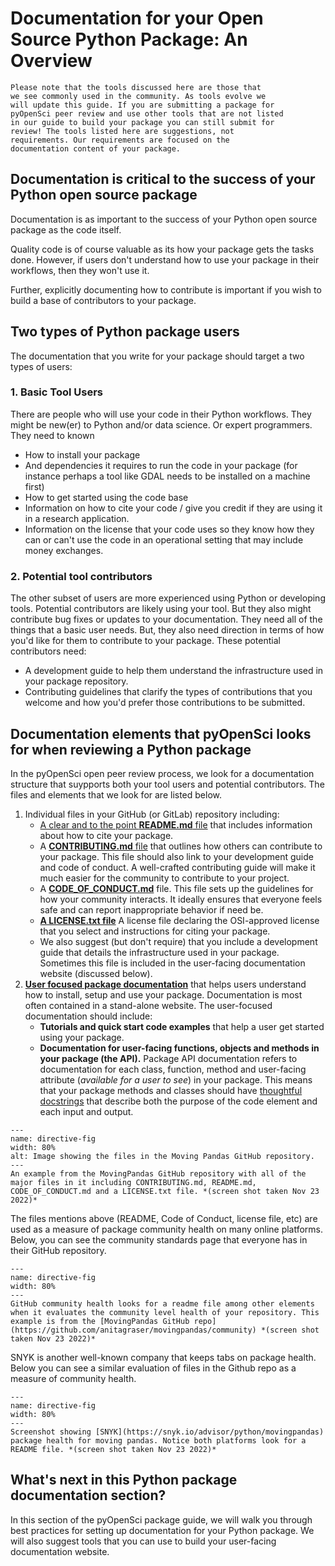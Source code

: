 # Documentation for your Open Source Python Package: An Overview

```{important} 
Please note that the tools discussed here are those that 
we see commonly used in the community. As tools evolve we 
will update this guide. If you are submitting a package for 
pyOpenSci peer review and use other tools that are not listed 
in our guide to build your package you can still submit for 
review! The tools listed here are suggestions, not 
requirements. Our requirements are focused on the 
documentation content of your package.  
```

<!-- ```{toctree}
:hidden:

Best Practices for Docs <package-documentation-best-practices>
Tools to Build Your Docs <python-package-documentation-tools>
Host & Help People Find Your Docs <website-hosting-optimizing-your-docs>
The README File <readme-file-best-practices.md>
Contributing & License files <contributing-license-coc>
``` -->
<!-- 
```{important}
## Quick Takeaways: Documentation must haves

Your package should at a minimum have:
* README.MD file
* CONTRIBUTING.md file
* CODE_OF_CONDUCT.md 
* LICENSE.txt 
* User-facing documentation website with tutorials 
* API documentation (often found in the user facing documentation website)

The pages in this section of our guide provide you with more 
detail about creating each of the above elements. We also suggest 
tools that will help you build your documentation. 
``` -->

## Documentation is critical to the success of your Python open source package 

Documentation is as important to the success of your Python open source package 
as the code itself. 

Quality code is of course valuable as its how your package gets the tasks done. However, if users don't understand 
how to use your package in their workflows, then they won't use it. 

Further, explicitly documenting how to contribute is important if you wish 
to build a base of contributors to your package. 

## Two types of Python package users 

The documentation that you write for your 
package should target a two types of users:

### 1. Basic Tool Users 

There are people who will use your code in their Python workflows. They might be new(er) to Python and/or data science. Or expert programmers. They need to known
 * How to install your package
 * And dependencies it requires to run the code in your package (for instance perhaps a tool like GDAL needs to be installed on a machine first)
 * How to get started using the code base
 * Information on how to cite your code / give you credit if they are using it in a research application.
 * Information on the license that your code uses so they know how they can or can't use the code in an operational setting that may include money exchanges.

### 2. Potential tool contributors 

The other subset of users are more experienced using Python or developing tools. Potential contributors are likely using your tool. But they also might contribute bug fixes or updates to your documentation. They need all of the things that a basic user needs. But, they also need direction in terms of how you'd like for them to contribute to your package. These potential contributors need:

* A development guide to help them understand the infrastructure used in your package repository.
* Contributing guidelines that clarify the types of contributions that you welcome and how you'd prefer those contributions to be submitted.


## Documentation elements that pyOpenSci looks for when reviewing a Python package

In the pyOpenSci open peer review process, we look for 
a documentation structure that suypports both your tool users and potential contributors. The files and elements that we 
look for are listed below.

1. Individual files in your GitHub (or GitLab) repository including:
    * [A clear and to the point **README.md** file](readme-file-best-practices) that includes information about how to cite your package.
    * A [**CONTRIBUTING.md** file](contributing-license-coc) that outlines how others can contribute to your package. This file should also link to your development guide and code of conduct. A well-crafted contributing guide will make it much easier for the community to contribute to your project.
    * A [**CODE_OF_CONDUCT.md**](contributing-license-coc.html#the-code-of-conduct-md-file) file. This file sets up the guidelines for how your community interacts. It ideally ensures that everyone feels safe and can report inappropriate behavior if need be.   <!--<not sure why header targets aren't working here with sphinx they work online> -->
    * [**A LICENSE.txt file**](contributing-license-coc.html#your-repository-should-have-a-license-md-file) A license file declaring the OSI-approved license that you select and instructions for citing your package.
    * We also suggest (but don't require) that you include a development guide that details the infrastructure used in your package. Sometimes this file is included in the user-facing documentation website (discussed below).  
1. [**User focused package documentation**](package-documentation-best-practices) that helps users understand how to install, setup and use your package. Documentation is most often contained in a stand-alone website. The user-focused documentation should include:
    * **Tutorials and quick start code examples** that help a user get started using your package. 
    * **Documentation for user-facing functions, objects and methods in your package (the API).** Package API documentation refers to documentation for each class, function, method and user-facing attribute (*available for a user to see*) in your package. This means that your package methods and classes should have [thoughtful docstrings](https://pandas.pydata.org/docs/development/contributing_docstring.html) that describe both the purpose of the code element and each input and output.


```{figure} ../images/moving-pandas-python-package-github-main-repo.png
---
name: directive-fig
width: 80%
alt: Image showing the files in the Moving Pandas GitHub repository. 
---
An example from the MovingPandas GitHub repository with all of the major files in it including CONTRIBUTING.md, README.md, CODE_OF_CONDUCT.md and a LICENSE.txt file. *(screen shot taken Nov 23 2022)*
```

The files mentions above (README, Code of Conduct, license 
file, etc) are used as a measure of package community health 
on many online platforms. Below, you can see the community 
standards page that everyone has in their GitHub repository. 

```{figure} ../images/moving-pandas-python-package-github-community-standards.png
---
name: directive-fig
width: 80%
---
GitHub community health looks for a readme file among other elements when it evaluates the community level health of your repository. This example is from the [MovingPandas GitHub repo](https://github.com/anitagraser/movingpandas/community) *(screen shot taken Nov 23 2022)*
```

SNYK is another well-known company that keeps tabs on package health.
Below you can see a similar evaluation of files in the Github repo as a 
measure of community health. 

```{figure} ../images/moving-pandas-python-package-snyk-health.png
---
name: directive-fig
width: 80%
---
Screenshot showing [SNYK](https://snyk.io/advisor/python/movingpandas) package health for moving pandas. Notice both platforms look for a README file. *(screen shot taken Nov 23 2022)*
```


## What's next in this Python package documentation section?

In this section of the pyOpenSci package guide, we will walk 
you through best practices for setting up
documentation for your Python package. We will also suggest 
tools that you can use to build your user-facing documentation website. 




<!-- 
Commenting this out for now - it will be moved to another section

## Other recommendations
### Python version support
You should always be explicit about which versions of Python your package supports.
Keeping compatibility with old Python versions can be difficult as functionality changes.
A good rule of thumb is that the package should support, at least,
the latest three Python versions (e.g., 3.8, 3.7, 3.6).

### Code Style
pyOpenSci encourages authors to consult [PEP 8](https://www.python.org/dev/peps/pep-0008/) for information on how to style your code.

### Linting
An automatic linter (e.g. flake8) can help ensure your code is clean and free of syntax errors. These can be integrated with your CI. -->


